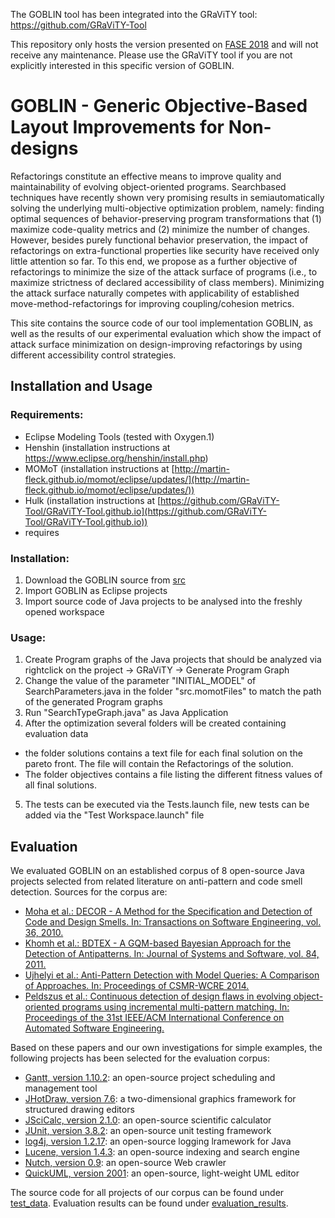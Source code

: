 The GOBLIN tool has been integrated into the GRaViTY tool: https://github.com/GRaViTY-Tool

This repository only hosts the version presented on [FASE 2018](https://www.etaps.org/index.php/2018/fase) and will not receive any maintenance.
Please use the GRaViTY tool if you are not explicitly interested in this specific version of GOBLIN.
<!---
The work contained in this repository has been published as:

[Sven Peldszus, Géza Kulcsár, Malte Lochau, Sandro Schulze: Continuous Detection of Design Flaws in Evolving Object-Oriented Programs using Incremental Multi-pattern Matching. In: Proceedings of the 31st International Conference on Automated Software Engineering (ASE), September 2016](https://doi.org/10.1145/2970276.2970338)--->

# GOBLIN - Generic Objective-Based Layout Improvements for Non-designs

Refactorings constitute an effective means to improve quality
and maintainability of evolving object-oriented programs. Searchbased
techniques have recently shown very promising results in semiautomatically
solving the underlying multi-objective optimization problem,
namely: finding optimal sequences of behavior-preserving program
transformations that (1) maximize code-quality metrics and (2) minimize
the number of changes. However, besides purely functional behavior
preservation, the impact of refactorings on extra-functional properties
like security have received only little attention so far. To this end,
we propose as a further objective of refactorings to minimize the size of
the attack surface of programs (i.e., to maximize strictness of declared
accessibility of class members). Minimizing the attack surface naturally
competes with applicability of established move-method-refactorings for
improving coupling/cohesion metrics. 

This site contains the source code of our tool implementation GOBLIN, as well as the results of our experimental evaluation which show the impact of attack surface minimization on design-improving refactorings by using different accessibility control strategies.

## Installation and Usage

### Requirements:

- Eclipse Modeling Tools (tested with Oxygen.1)
- Henshin (installation instructions at https://www.eclipse.org/henshin/install.php)
- MOMoT (installation instructions at [http://martin-fleck.github.io/momot/eclipse/updates/](http://martin-fleck.github.io/momot/eclipse/updates/))
- Hulk (installation instructions at [https://github.com/GRaViTY-Tool/GRaViTY-Tool.github.io](https://github.com/GRaViTY-Tool/GRaViTY-Tool.github.io))
 - requires 
 



### Installation:
1. Download the GOBLIN source from [src](https://github.com/Echtzeitsysteme/goblin-fase-2018/tree/master/src)
2. Import GOBLIN as Eclipse projects
3. Import source code of Java projects to be analysed into the freshly opened workspace

### Usage:

1. Create Program graphs of the Java projects that should be analyzed via rightclick on the project -> GRaViTY -> Generate Program Graph
2. Change the value of the parameter "INITIAL_MODEL" of SearchParameters.java in the folder "src.momotFiles" to match the path of the generated Program graphs
3. Run "SearchTypeGraph.java" as Java Application
4. After the optimization several folders will be created containing evaluation data 
  - the folder solutions contains a text file for each final solution on the pareto front. The file will contain the Refactorings of the solution.
  - The folder objectives contains a file listing the different fitness values of all final solutions.
 5. The tests can be executed via the Tests.launch file, new tests can be added via the "Test Workspace.launch" file

## Evaluation

We evaluated GOBLIN on an established corpus of 8 open-source Java projects selected from related literature on anti-pattern and code smell detection. Sources for the corpus are:

- [Moha et al.: DECOR - A Method for the Specification and Detection of Code and Design Smells. In: Transactions on Software Engineering, vol. 36, 2010.](http://www.irisa.fr/triskell/publis/2009/Moha09d.pdf)
- [Khomh et al.: BDTEX - A GQM-based Bayesian Approach for the Detection of Antipatterns. In: Journal of Systems and Software, vol. 84, 2011.](http://dl.acm.org/citation.cfm?id=1942375)
- [Ujhelyi et al.: Anti-Pattern Detection with Model Queries: A Comparison of Approaches. In: Proceedings of CSMR-WCRE 2014.](http://publicatio.bibl.u-szeged.hu/4761/1/2498771.pdf)
- [Peldszus et al.: Continuous detection of design flaws in evolving object-oriented programs using incremental multi-pattern matching. In: Proceedings of the 31st IEEE/ACM International Conference on Automated Software Engineering.](https://dl.acm.org/citation.cfm?id=2970338)



Based on these papers and our own investigations for simple examples, the following projects has been selected for the evaluation corpus:

- [Gantt, version 1.10.2](https://sourceforge.net/projects/ganttproject/files%2FOldFiles/): an open-source project scheduling and management tool
- [JHotDraw, version 7.6](https://sourceforge.net/projects/jhotdraw/): a two-dimensional graphics framework for structured drawing editors
- [JSciCalc, version 2.1.0](https://sourceforge.net/projects/jscicalc/files/jscicalc/): an open-source scientific calculator
- [JUnit, version 3.8.2](http://repo1.maven.org/maven2/junit/junit/3.8.2/): an open-source unit testing framework
- [log4j, version 1.2.17](https://logging.apache.org/log4j/1.2/source-repository.html): an open-source logging lramework for Java
- [Lucene, version 1.4.3](http://archive.apache.org/dist/lucene/java/): an open-source indexing and search engine
- [Nutch, version 0.9](http://archive.apache.org/dist/nutch/): an open-source Web crawler
- [QuickUML, version 2001](https://sourceforge.net/projects/quj/files/): an open-source, light-weight UML editor




The source code for all projects of our corpus can be found under [test_data](https://github.com/Echtzeitsysteme/goblin-fase-2018/tree/master/test_data). Evaluation results can be found under [evaluation_results](https://github.com/Echtzeitsysteme/goblin-fase-2018/tree/master/evaluation_results).


